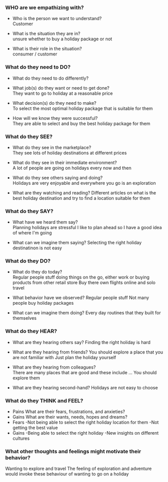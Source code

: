 ### WHO are we empathizing with?                        
*	Who is the person we want to understand?		      		
	Customer
	
*	What is the situation they are in?			          		
	unsure whether to buy a holiday package or not
	
*	What is their role in the situation?			        	
	consumer / customer
	
### What do they need to DO?                            			
*	What do they need to do differently?	
	
	
*	What job(s) do they want or need to get done?	    		
	They want to go to holiday at a reasonable price
	
*	What decision(s) do they need to make?		        	
	To select the most optimal holiday package that is suitable for them
	
*	How will we know they were successful?		        	
	They are able to select and buy the best holiday package for them
	
### What do they SEE?                                   	
*	What do they see in the marketplace?		           	
	They see lots of holiday destinations at different prices
	
*	What do they see in their immediate environment? 		
	A lot of people are going on holidays every now and then
	
*	What do they see others saying and doing?		      	
	Holidays are very enjoyable and everywhere you go is an exploration	
	
*	What are they watching and reading?
	Different articles on what is the best holiday destination and try to find a location suitable for them

### What do they SAY?                                   		
*	What have we heard them say?			                	
	Planning holidays are stressful
	I like to plan ahead so I have a good idea of where I'm going
	
*	What can we imagine them saying?
	Selecting the right holiday destinatinon is not easy
	
### What do they DO?                                    		
*	What do they do today?	
	Regular people stuff doing things on the go, either work or buying products from other retail store
	Buy there own flights online and solo travel
	
*	What behavior have we observed?	
	Regular people stuff
	Not many people buy holiday packages
	
*	What can we imagine them doing?	
	Every day routines that they built for themselves
	
### What do they HEAR?                                			
*	What are they hearing others say?
	Finding the right holiday is hard
	
*	What are they hearing from friends?
	You should explore a place that you are not familiar with
	Just plan the holiday yourself
	
*	What are they hearing from colleagues?	
	There are many places that are good and these include ... You should explore them
	
*	What are they hearing second-hand?
	Holidays are not easy to choose
	
### What do they THINK and FEEL?								
*	Pains What are their fears, frustrations, and anxieties?
*	Gains What are their wants, needs, hopes and dreams?
*	Fears
	-Not being able to select the right holiday location for them
	-Not getting the best value
*	Gains
	-Being able to select the right holiday
	-New insights on different cultures

### What other thoughts and feelings might motivate their behavior?
Wanting to explore and travel
The feeling of exploration and adventure would invoke these behaviour of wanting to go on a holiday
